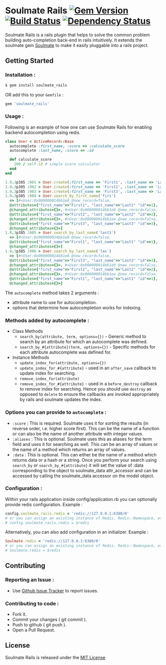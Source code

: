 # Soulmate Rails [![Gem Version](https://badge.fury.io/rb/soulmate_rails.png)](http://badge.fury.io/rb/soulmate_rails) [![Build Status](https://travis-ci.org/dhruvasagar/soulmate_rails.png?branch=master)](https://travis-ci.org/dhruvasagar/soulmate_rails) [![Dependency Status](https://gemnasium.com/dhruvasagar/soulmate_rails.png)](https://gemnasium.com/dhruvasagar/soulmate_rails)
<!--[![Build Status](https://drone.io/github.com/dhruvasagar/soulmate_rails/status.png)](https://drone.io/github.com/dhruvasagar/soulmate_rails/latest)-->

Soulmate Rails is a rails plugin that helps to solve the common problem
building auto-completion back-end in rails intuitively. It extends the
soulmate gem <a href="http://github.com/seatgeek/soulmate">Soulmate</a> to
make it easily pluggable into a rails project.

## Getting Started
### Installation :

```sh
$ gem install soulmate_rails
```
OR add this to your `Gemfile` :

```ruby
gem 'soulmate_rails'
```

### Usage :

  Following is an example of how one can use Soulmate Rails for enabling backend
  autocompletion using redis.

```ruby
class User < ActiveRecord::Base
  autocomplete :first_name, :score => :calculate_score
  autocomplete :last_name, :score => :id

  def calculate_score
    100 / self.id # simple score calculator
  end
end

1.9.3p385 :001 > User.create(:first_name => 'First1', :last_name => 'Last1')
1.9.3p385 :002 > User.create(:first_name => 'First2', :last_name => 'Last2')
1.9.3p385 :003 > User.create(:first_name => 'First3', :last_name => 'Last3')
1.9.3p385 :004 > User.search_by_first_name('firs')
  => [#<User:0x000000014bb1e8 @new_record=false,
  @attributes={"first_name"=>"First1", "last_name"=>"Last1" "id"=>1},
  @changed_attributes={}>, #<User:0x000000014bb1e9 @new_record=false,
  @attributes={"first_name"=>"First2", "last_name"=>"Last2" "id"=>2},
  @changed_attributes={}>, #<User:0x000000014bb1ea @new_record=false,
  @attributes={"first_name"=>"First3", "last_name"=>"Last3" "id"=>3},
  @changed_attributes={}>]
1.9.3p385 :005 > User.search_by_last_name('last1')
  => [#<User:0x000000014bb1e8 @new_record=false,
  @attributes={"first_name"=>"First1", "last_name"=>"Last1" "id"=>1},
  @changed_attributes={}>]
1.9.3p385 :006 > User.search_by_last_name('las')
  => [#<User:0x000000014bb1e8 @new_record=false,
  @attributes={"first_name"=>"First3", "last_name"=>"Last3" "id"=>3},
  @changed_attributes={}>, #<User:0x000000014bb1e9 @new_record=false,
  @attributes={"first_name"=>"First2", "last_name"=>"Last2" "id"=>2},
  @changed_attributes={}>, #<User:0x000000014bb1ea @new_record=false,
  @attributes={"first_name"=>"First1", "last_name"=>"Last1" "id"=>1},
  @changed_attributes={}>]
```

The `autocomplete` method takes 2 arguments :

* attribute name to use for autocompletion.
* options that determine how autocompletion works for indexing.

### Methods added by autocomplete :
* Class Methods
  * `search_by(attribute, term, options={})` - Generic method to search by
    an attribute for which an autocomplete was defined.
  * `search_by_#{attribute}(term, options={})` - Specific methods for each
    attribute autocomplete was defined for.
* Instance Methods
  * `update_index_for(attribute, options={})`
  * `update_index_for_#{attribute}` - used in an `after_save` callback to
    update index for searching.
  * `remove_index_for(attribute)`
  * `remove_index_for_#{attribute}` - used in a `before_destroy` callback to
    remove index for searching. Hence you should use `destroy` as opposed to
    `delete` to ensure the callbacks are invoked appropriately by rails and
    soulmate updates the index.

### Options you can provide to `autocomplete` :
* `:score` : This is required. Soulmate uses it for sorting the results (in
  reverse order, i.e. higher score first). This can be the name of a function
  or can also be the name of another attribute with integer values.
* `:aliases` : This is optional. Soulmate uses this as aliases for the term
  field and uses it for searching as well. This can be an array of values or
  the name of a method which returns an array of values.
* `:data` : This is optional. This can either be the name of a method which
  returns data or a hash or a string. Once you perform your search using
  `search_by` or `search_by_#{attribute}` it will set the value of :data
  corresponding to the object to soulmate_data attr_accessor and can be
  accessed by calling the soulmate_data accessor on the model object.

### Configuration :
Within your rails application inside config/application.rb you can optionally
provide redis configuration. Example :

```ruby
config.soulmate_rails.redis = 'redis://127.0.0.1:6380/0'
# or you can assign an existing instance of Redis, Redis::Namespace, etc.
# config.soulmate_rails.redis = $redis
```

Alternatively, you can also add configuration in an initializer. Example :

```ruby
Soulmate.redis = 'redis://127.0.0.1:6380/0'
# or you can assign an existing instance of Redis, Redis::Namespace, etc.
# Soulmate.redis = $redis
```

## Contributing
### Reporting an Issue :
* Use <a href="http://github.com/dhruvasagar/soulmate_rails/issues">Github
   Issue Tracker</a> to report issues.

### Contributing to code :
* Fork it.
* Commit your changes ( git commit ).
* Push to github ( git push ).
* Open a Pull Request.

## License
Soulmate Rails is released under the <a
href="http://www.opensource.org/licenses/MIT">MIT License</a>

<!-- vim: set tw=80 colorcolumn=80 -->
